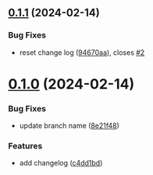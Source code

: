 ## [0.1.1](https://github.com/rettpeel/greetings-ci/compare/v0.1.0...v0.1.1) (2024-02-14)


### Bug Fixes

* reset change log ([94670aa](https://github.com/rettpeel/greetings-ci/commit/94670aaee5b727c31a08bc9141b4be33dd5e313c)), closes [#2](https://github.com/rettpeel/greetings-ci/issues/2)



# [0.1.0](https://github.com/rettpeel/greetings-ci/compare/c4dd1bd2830d12df08f040784b13fad249bce8a6...v0.1.0) (2024-02-14)


### Bug Fixes

* update branch name ([8e21f48](https://github.com/rettpeel/greetings-ci/commit/8e21f4871601e1984275fd056b1b323eb07a20c5))


### Features

* add changelog ([c4dd1bd](https://github.com/rettpeel/greetings-ci/commit/c4dd1bd2830d12df08f040784b13fad249bce8a6))



